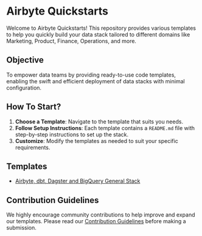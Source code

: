 # Airbyte Quickstarts

Welcome to Airbyte Quickstarts! This repository provides various templates to help you quickly build your data stack tailored to different domains like Marketing, Product, Finance, Operations, and more.

## Objective

To empower data teams by providing ready-to-use code templates, enabling the swift and efficient deployment of data stacks with minimal configuration.

## How To Start?

1. **Choose a Template**: Navigate to the template that suits you needs.
2. **Follow Setup Instructions**: Each template contains a `README.md` file with step-by-step instructions to set up the stack.
3. **Customize**: Modify the templates as needed to suit your specific requirements.

## Templates

- [Airbyte, dbt, Dagster and BigQuery General Stack](./airbyte_dbt_dagster)

## Contribution Guidelines

We highly encourage community contributions to help improve and expand our templates. Please read our [Contribution Guidelines](CONTRIBUTING.md) before making a submission.